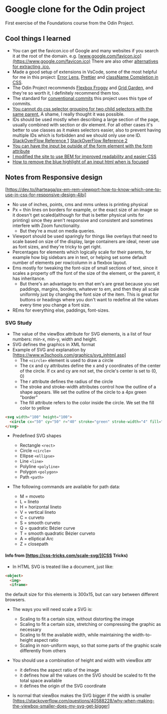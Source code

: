 # Google clone for the Odin project

First exercise of the Foundations course from the Odin Project.

## Cool things I learned

- You can get the favicon.ico of Google and many websites if you search it at the root of the domain.
e.g. [www.google.com/favicon.ico](https://www.google.com/favicon.ico)
There are also other [alternatives for extracting .ico.](https://stackoverflow.com/questions/5119041/how-can-i-get-a-web-sites-favicon)
- Made a good setup of extensions in VsCode, some of the most helpful for me in this project: [Error Lens](https://marketplace.visualstudio.com/items?itemName=usernamehw.errorlens), [Prettier](https://marketplace.visualstudio.com/items?itemName=esbenp.prettier-vscode) and [className Completion in CSS](https://marketplace.visualstudio.com/items?itemName=zitup.classnametocss).
- The Odin Project recommends [Flexbox Froggy](https://flexboxfroggy.com/) and [Grid Garden](https://cssgridgarden.com/), and they're so worth it, I definitely recommend them too.
- The standard for [conventional commits](https://www.conventionalcommits.org/en/v1.0.0/) this project uses this type of commits.
- [You cannot do css selector grouping for two child selectors with the same parent.](https://stackoverflow.com/questions/6192596/how-to-select-multiple-elements-that-are-children-of-given-element) A shame, I really thought it was possible.
- IDs should be used mostly when describing a large section of the page, usually combined with section or div element. For all other cases it's better to use classes as it makes selectors easier, also to prevent having multiple IDs which is forbidden and we should only use one ID.
[StackOverFlow Reference 1](https://stackoverflow.com/questions/43074167/why-id-has-stronger-meaning-than-class-in-css-styling-even-if-declared-before-th)
[StackOverFlow Reference 2](https://stackoverflow.com/questions/8084555/why-selecting-by-id-is-not-recommended-in-css)
- [You can have the input be outside of the form element with the form attribute](https://stackoverflow.com/questions/7020659/submit-form-using-a-button-outside-the-form-tag/12567605#12567605)
- [I modified the site to use BEM for improved readability and easier CSS](http://getbem.com/introduction/)
- [How to remove the blue highlight of an input html when is focused](https://stackoverflow.com/questions/27949627/how-to-remove-required-highlights-in-html-firefox)

## Notes from Responsive design

[https://dev.to/jharteaga/px-em-rem-viewport-how-to-know-which-one-to-use-in-css-for-responsive-design-4jbi]

- No use of inches, points, cms and mms unless is printing physical
- Px = thin lines on borders for example, or the exact size of an image so it doesn't get scaled(although for that is better physical units for printing) since they aren't responsive and consistent and sometimes interfere with Zoom functionality.
  - But they're a must on media queries.
- Viewport should be used sparingly for things like overlays that need to scale based on size of the display, large containers are ideal, never use as font sizes, and they're tricky to get right.
- Percentages for elements which logically scale for their parents, for example how big sidebars are in text, or helping set some default number of elements per row/column in a flexbox layout.
- Ems mostly for tweaking the font-size of small sections of text, since it scales a property off the font of the size of the element, or the parent, it has inheritance.
  - But there's an advantage to em that
  em's are great because you set paddings, margins, borders, whatever to em, and then they all scale uniformly just by changing the font size of the item. This is great for buttons or headings where you don't want to redefine all the values every time you change a font size.
- REms for everything else, paddings, font-sizes.

### SVG Study

- The value of the viewBox attribute for SVG elements, is a list of four numbers: min-x, min-y, width and height.
- SVG defines the graphics in XML format
- Example of SVG and explanation by [https://www.w3schools.com/graphics/svg_inhtml.asp]
  - The ```<circle>``` element is used to draw a circle
  - The cx and cy attributes define the x and y coordinates of the center of the circle. If cx and cy are not set, the circle's center is set to (0, 0)
  - The r attribute defines the radius of the circle
  - The stroke and stroke-width attributes control how the outline of a shape appears. We set the outline of the circle to a 4px green "border"
  - The fill attribute refers to the color inside the circle. We set the fill color to yellow

```html
<svg width="100" height="100">
  <circle cx="50" cy="50" r="40" stroke="green" stroke-width="4" fill="yellow" />
</svg>
```

- Predefined SVG shapes
  - Rectangle ```<rect>```
  - Circle ```<circle>```
  - Ellipse ```<ellipse>```
  - Line ```<line>```
  - Polyline ```<polyline>```
  - Polygon ```<polygon>```
  - Path ```<path>```

- The following commands are available for path data:
  - M = moveto
  - L = lineto
  - H = horizontal lineto
  - V = vertical lineto
  - C = curveto
  - S = smooth curveto
  - Q = quadratic Bézier curve
  - T = smooth quadratic Bézier curveto
  - A = elliptical Arc
  - Z = closepath

#### Info from [https://css-tricks.com/scale-svg/](CSS Tricks)

- In HTML SVG is treated like a document, just like:

```html
<object>
  <img>
  <iframe>
```

the default size for this elements is 300x15, but can vary between different browsers.

- The ways you will need scale a SVG is:
  - Scaling to fit a certain size, without distorting the image
  - Scaling to fit a certain size, stretching or compressing the graphic as necessary
  - Scaling to fit the available width, while maintaining the width-to-height aspect ratio
  - Scaling in non-uniform ways, so that some parts of the graphic scale differently from others

- You should use a combination of height and width with viewBox attr
  - it defines the aspect ratio of the image
  - it defines how all the values on the SVG should be scaled to fit the total space available
  - it defines the origin of the SVG coordinate
  
- Is normal that viewBox makes the SVG bigger if the width is smaller [https://stackoverflow.com/questions/40588228/why-when-making-the-viewbox-smaller-does-my-svg-get-bigger]
